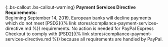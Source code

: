 
{:.bs-callout .bs-callout-warning}
**Payment Services Directive Requirements:** <br/>
Beginning September 14, 2019, European banks will decline payments which do not meet [PSD2]({% link stores/compliance-payment-services-directive.md %}) requirements. No action is needed for PayPal Express Checkout to comply with [PSD2]({% link stores/compliance-payment-services-directive.md %}) because all requirements are handled by PayPal.
